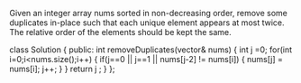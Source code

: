 Given an integer array nums sorted in non-decreasing order, remove some duplicates in-place such that each unique element appears at most twice. The relative order of the elements should be kept the same.

class Solution {
public:
    int removeDuplicates(vector<int>& nums) 
    {
        int j =0;
        for(int i=0;i<nums.size();i++)
        {
            if(j==0 || j==1 || nums[j-2] != nums[i])
            {
                nums[j] = nums[i];
                j++;
            }
        }
    return j ;
    }
};